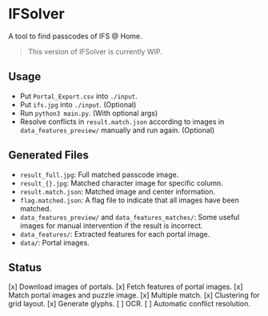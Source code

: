 # IFSolver

A tool to find passcodes of IFS @ Home.

> This version of IFSolver is currently WIP.

## Usage

- Put `Portal_Export.csv` into `./input`.
- Put `ifs.jpg` into `./input`. (Optional)
- Run `python3 main.py`. (With optional args)
- Resolve conflicts in `result.match.json` according to images in `data_features_preview/` manually and run again. (Optional)

## Generated Files

- `result_full.jpg`: Full matched passcode image.
- `result_{}.jpg`: Matched character image for specific column.
- `result.match.json`: Matched image and center information.
- `flag.matched.json`: A flag file to indicate that all images have been matched.
- `data_features_preview/` and `data_features_matches/`: Some useful images for manual intervention if the result is incorrect.
- `data_features/`: Extracted features for each portal image.
- `data/`: Portal images.

## Status

[x] Download images of portals.
[x] Fetch features of portal images.
[x] Match portal images and puzzle image.
[x] Multiple match.
[x] Clustering for grid layout.
[x] Generate glyphs.
[ ] OCR.
[ ] Automatic conflict resolution.